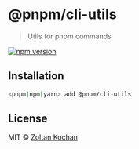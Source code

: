 # @pnpm/cli-utils

> Utils for pnpm commands

[![npm version](https://img.shields.io/npm/v/@pnpm/cli-utils.svg)](https://www.npmjs.com/package/@pnpm/cli-utils)

## Installation

```sh
<pnpm|npm|yarn> add @pnpm/cli-utils
```

## License

MIT © [Zoltan Kochan](https://www.kochan.io/)
